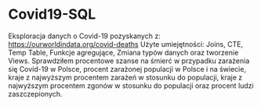 # Covid19-SQL
Eksploracja danych o Covid-19 pozyskanych z: https://ourworldindata.org/covid-deaths
Użyte umiejętności: Joins, CTE, Temp Table, Funkcje agregujące, Zmiana typów danych oraz 
tworzenie Views. Sprawdziłem procentowe szanse na śmierć w przypadku zarażenia się Covid-19 w Polsce,
procent zarażonej populacji w Polsce i na świecie, kraje z najwyższym procentem zarażeń w stosunku do populacji,
kraje z najwyższym procentem zgonów w stosunku do populacji oraz procent ludzi zaszczepionych.
